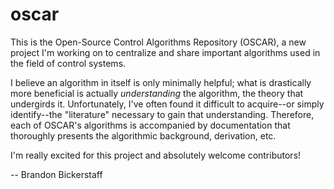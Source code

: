 # oscar
This is the Open-Source Control Algorithms Repository (OSCAR), a new project I'm working on to centralize and share important algorithms used in the field of control systems.

I believe an algorithm in itself is only minimally helpful; what is drastically more beneficial is actually *understanding* the algorithm, the theory that undergirds it. Unfortunately, I've often found it difficult to acquire--or simply identify--the "literature" necessary to gain that understanding. Therefore, each of OSCAR's algorithms is accompanied by documentation that thoroughly presents the algorithmic background, derivation, etc.

I'm really excited for this project and absolutely welcome contributors!

-- Brandon Bickerstaff
